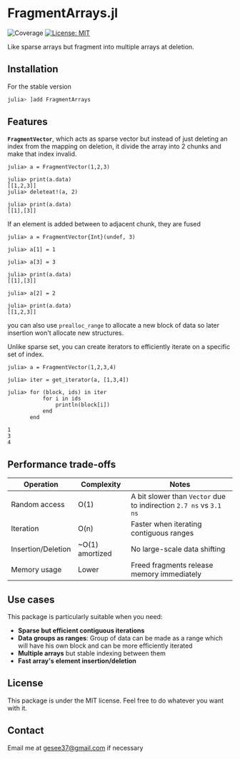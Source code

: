 # FragmentArrays.jl

![Coverage](https://img.shields.io/badge/coverage-100%25-brightgreen)
[![License: MIT](https://img.shields.io/badge/License-MIT-yellow.svg)](https://opensource.org/licenses/MIT)

Like sparse arrays but fragment into multiple arrays at deletion.

## Installation

For the stable version

```julia
julia> ]add FragmentArrays
```

## Features

**`FragmentVector`**, which acts as sparse vector but instead of just deleting an index from the mapping on deletion, it divide the array into 2 chunks and make that index invalid.

```julia-repl 
julia> a = FragmentVector(1,2,3)

julia> print(a.data)
[[1,2,3]]
julia> deleteat!(a, 2)

julia> print(a.data)
[[1],[3]]
```

If an element is added between to adjacent chunk, they are fused

```julia-repl 
julia> a = FragmentVector{Int}(undef, 3)

julia> a[1] = 1

julia> a[3] = 3

julia> print(a.data)
[[1],[3]]

julia> a[2] = 2

julia> print(a.data)
[[1,2,3]]
```

you can also use `prealloc_range` to allocate a new block of data so later insertion won't allocate new structures.

Unlike sparse set, you can create iterators to efficiently iterate on a specific set of index.

```julia-repl 
julia> a = FragmentVector(1,2,3,4)

julia> iter = get_iterator(a, [1,3,4])

julia> for (block, ids) in iter
           for i in ids
               println(block[i])
           end
       end

1
3
4
```

## Performance trade-offs

| Operation              | Complexity | Notes |
|------------------------|-------------|-------|
| Random access          | O(1)        | A bit slower than `Vector` due to indirection `2.7 ns` vs `3.1 ns`|
| Iteration              | O(n)        | Faster when iterating contiguous ranges |
| Insertion/Deletion     | ~O(1) amortized | No large-scale data shifting |
| Memory usage           | Lower       | Freed fragments release memory immediately |

## Use cases 

This package is particularly suitable when you need:

- **Sparse but efficient contiguous iterations**
- **Data groups as ranges**: Group of data can be made as a range which will have his own block and can be more efficiently iterated
- **Multiple arrays** but stable indexing between them
- **Fast array's element insertion/deletion**

## License

This package is under the MIT license. Feel free to do whatever you want with it.

## Contact

Email me at gesee37@gmail.com if necessary 